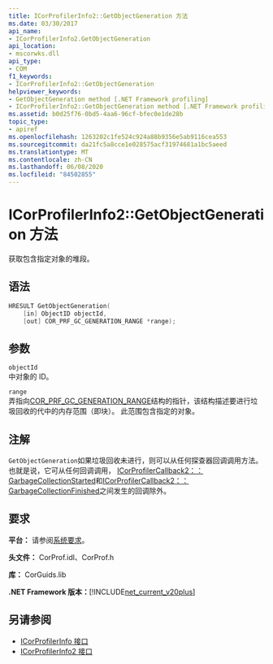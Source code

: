```yaml
---
title: ICorProfilerInfo2::GetObjectGeneration 方法
ms.date: 03/30/2017
api_name:
- ICorProfilerInfo2.GetObjectGeneration
api_location:
- mscorwks.dll
api_type:
- COM
f1_keywords:
- ICorProfilerInfo2::GetObjectGeneration
helpviewer_keywords:
- GetObjectGeneration method [.NET Framework profiling]
- ICorProfilerInfo2::GetObjectGeneration method [.NET Framework profiling]
ms.assetid: b0d25f76-0bd5-4aa6-96cf-bfec0e1de28b
topic_type:
- apiref
ms.openlocfilehash: 1263202c1fe524c924a88b9356e5ab9116cea553
ms.sourcegitcommit: da21fc5a8cce1e028575acf31974681a1bc5aeed
ms.translationtype: MT
ms.contentlocale: zh-CN
ms.lasthandoff: 06/08/2020
ms.locfileid: "84502855"
---
```

# <a name="icorprofilerinfo2getobjectgeneration-method"></a>ICorProfilerInfo2::GetObjectGeneration 方法
获取包含指定对象的堆段。  
  
## <a name="syntax"></a>语法  
  
```cpp  
HRESULT GetObjectGeneration(  
    [in] ObjectID objectId,  
    [out] COR_PRF_GC_GENERATION_RANGE *range);  
```  
  
## <a name="parameters"></a>参数  
 `objectId`  
 中对象的 ID。  
  
 `range`  
 弄指向[COR_PRF_GC_GENERATION_RANGE](cor-prf-gc-generation-range-structure.md)结构的指针，该结构描述要进行垃圾回收的代中的内存范围（即块）。 此范围包含指定的对象。  
  
## <a name="remarks"></a>注解  
 `GetObjectGeneration`如果垃圾回收未进行，则可以从任何探查器回调调用方法。 也就是说，它可从任何回调调用， [ICorProfilerCallback2：： GarbageCollectionStarted](icorprofilercallback2-garbagecollectionstarted-method.md)和[ICorProfilerCallback2：： GarbageCollectionFinished](icorprofilercallback2-garbagecollectionfinished-method.md)之间发生的回调除外。  
  
## <a name="requirements"></a>要求  
 **平台：** 请参阅[系统要求](../../get-started/system-requirements.md)。  
  
 **头文件：** CorProf.idl、CorProf.h  
  
 **库：** CorGuids.lib  
  
 **.NET Framework 版本：**[!INCLUDE[net_current_v20plus](../../../../includes/net-current-v20plus-md.md)]  
  
## <a name="see-also"></a>另请参阅

- [ICorProfilerInfo 接口](icorprofilerinfo-interface.md)
- [ICorProfilerInfo2 接口](icorprofilerinfo2-interface.md)
